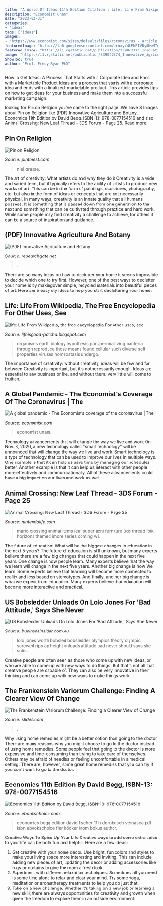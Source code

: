 ```yaml
---
title: "A World Of Ideas 11th Edition Citation : Life: Life From Wikipedia, The Free Encyclopedia For Other Uses, See"
description: "Economist unam"
date: "2023-03-31"
categories:
- "ideas"
tags: ["ideas"]
images:
- "https://www.economist.com/sites/default/files/coronavirus_-_article-hub_promo.png"
featuredImage: "https://lh6.googleusercontent.com/proxy/4LFhPIVDyDKwMTmjmjHNQtwBreZ2R-8IRBo_aF2ecAAaO5GhkmruS3Kltl95lZJJzBGB1rdynY8Wr8YGAKB3PragAotG_GvGlSoL5yPmV1oqD9-9Qq1IUQ_MjC52jNFtCcvkIlde8u812PQZVass0rK0uZE=s0-d"
featured_image: "https://i1.rgstatic.net/publication/339042374_Innovative_Agriculture_and_Botany/links/5e3d1e1ba6fdccd9658e1ee6/largepreview.png"
image: "https://i1.rgstatic.net/publication/339042374_Innovative_Agriculture_and_Botany/links/5e3d1e1ba6fdccd9658e1ee6/largepreview.png"
ShowToc: true
author: "Prof. Fredy Ryan PhD"
---
```



How to Get Ideas: A Process That Starts with a Corporate Idea and Ends with a Marketable Product
Ideas are a process that starts with a corporate idea and ends with a finalized, marketable product. This article provides tips on how to get ideas for your business and make them into a successful marketing campaign.

	

		
looking for Pin on Religion you've came to the right page. We have 8 Images about Pin on Religion like (PDF) Innovative Agriculture and Botany, Economics 11th Edition by David Begg, ISBN-13: 978-0077154516 and also Animal Crossing: New Leaf Thread - 3DS Forum - Page 25. Read more:
		
    
## Pin On Religion

<img loading=lazy src="https://i.pinimg.com/originals/30/f0/1c/30f01c85369124a32f23897156abbf22.jpg" onerror="this.onerror=null;this.src='https://tse3.mm.bing.net/th?id=OIP.OaNcY85H_E4rHTtJ0Cu_nAHaHm&amp;pid=15.1';" alt="Pin on Religion">

_Source: pinterest.com_

>niel grasse. 

	

The art of creativity: What artists do and why they do it
Creativity is a wide and varied term, but it typically refers to the ability of artists to produce new works of art. This can be in the form of paintings, sculptures, photography, etc. but also in the form of ideas or concepts that are not necessarily physical. In many ways, creativity is an innate quality that all humans possess. It is something that is passed down from one generation to the next and something that can be cultivated through practice and hard work. While some people may find creativity a challenge to achieve, for others it can be a source of inspiration and guidance.

    
## (PDF) Innovative Agriculture And Botany

<img loading=lazy src="https://i1.rgstatic.net/publication/339042374_Innovative_Agriculture_and_Botany/links/5e3d1e1ba6fdccd9658e1ee6/largepreview.png" onerror="this.onerror=null;this.src='https://tse2.mm.bing.net/th?id=OIP.GIs9wImY16BK9uF25D0ViwHaEo&amp;pid=15.1';" alt="(PDF) Innovative Agriculture and Botany">

_Source: researchgate.net_

>. 

	

There are so many ideas on how to declutter your home it seems impossible to decide which one to try first. However, one of the best ways to declutter your home is by makingover simple, recycled materials into beautiful pieces of art. Here are 5 easy diy ideas to help you start decluttering your home: 

    
## Life: Life From Wikipedia, The Free Encyclopedia For Other Uses, See

<img loading=lazy src="https://lh6.googleusercontent.com/proxy/4LFhPIVDyDKwMTmjmjHNQtwBreZ2R-8IRBo_aF2ecAAaO5GhkmruS3Kltl95lZJJzBGB1rdynY8Wr8YGAKB3PragAotG_GvGlSoL5yPmV1oqD9-9Qq1IUQ_MjC52jNFtCcvkIlde8u812PQZVass0rK0uZE=s0-d" onerror="this.onerror=null;this.src='https://tse2.mm.bing.net/th?id=OIP.y9DLWkSEwhaHt0_mZAocngAAAA&amp;pid=15.1';" alt="life: Life From Wikipedia, the free encyclopedia For other uses, see">

_Source: lifeisgood-patcha.blogspot.com_

>organisms earth biology hypothesis panspermia living bacteria through reproduce those means found cellular such diverse self properties viruses homeostasis undergo. 

	

The importance of creativity: without creativity, ideas will be few and far between
Creativity is important, but it's notnecessarily enough. Ideas are essential to any business or life, and without them, very little will come to fruition.

    
## A Global Pandemic - The Economist’s Coverage Of The Coronavirus | The

<img loading=lazy src="https://www.economist.com/sites/default/files/coronavirus_-_article-hub_promo.png" onerror="this.onerror=null;this.src='https://tse3.mm.bing.net/th?id=OIP.Llzb6uHqojKCvOzxEGzuxQHaEK&amp;pid=15.1';" alt="A global pandemic - The Economist’s coverage of the coronavirus | The">

_Source: economist.com_

>economist unam. 

	

Technology advancements that will change the way we live and work
On Nov. 8, 2020, a new technology called "smart technology" will be announced that will change the way we live and work. Smart technology is a type of technology that can be used to improve our lives in multiple ways. One example is that it can help us save time by managing our schedules better. Another example is that it can help us interact with other people more effectively and communicationally. All of these advancements could have a big impact on our lives and work as well.

    
## Animal Crossing: New Leaf Thread - 3DS Forum - Page 25

<img loading=lazy src="http://images.wikia.com/animalcrossing/images/3/3f/Mario_Room.jpg" onerror="this.onerror=null;this.src='https://tse3.mm.bing.net/th?id=OIP.DW42mT8Q58807OKelPxIVAHaEX&amp;pid=15.1';" alt="Animal Crossing: New Leaf Thread - 3DS Forum - Page 25">

_Source: nintendolife.com_

>mario crossing animal items leaf super acnl furniture 3ds thread folk horizons themed imore series coming wii. 

	

The future of education: What will be the biggest changes in education in the next 5 years?
The future of education is still unknown, but many experts believe there are a few big changes that could happen in the next five years. 
One change is how people learn. Many experts believe that the way we learn will change in the next five years. 
Another big change is how We learn. Some experts believe that learning will become more connected to reality and less based on stereotypes. 
And finally, another big change is what we expect from education. Many experts believe that education will become more interactive and practical.

    
## US Bobsledder Unloads On Lolo Jones For &#039;Bad Attitude,&#039; Says She Never

<img loading=lazy src="https://static.businessinsider.com/image/52e13619eab8eaf2575bb2c3/image.jpg" onerror="this.onerror=null;this.src='https://tse2.mm.bing.net/th?id=OIP.-OoCaYQw-TSvugI9-W6DsgHaFj&amp;pid=15.1';" alt="US Bobsledder Unloads On Lolo Jones For &#039;Bad Attitude,&#039; Says She Never">

_Source: businessinsider.com.au_

>lolo jones worth bobsled bobsledder olympics theory olympic screwed rips ap height unloads attitude bad never should says she suits. 

	

Creative people are often seen as those who come up with new ideas, or who are able to come up with new ways to do things. But that's not all that creative people are capable of. They can also be very innovative in their thinking and can come up with new ways to make things work.

    
## The Frankenstein Variorum Challenge: Finding A Clearer View Of Change

<img loading=lazy src="https://media.slid.es/thumbnails/c218eab38bcc44d9eccc2ebd32b8e940/thumb.jpg?1562888224" onerror="this.onerror=null;this.src='https://tse2.mm.bing.net/th?id=OIP.Ry2ZM-DD45nVCzIkV1k9ewHaHa&amp;pid=15.1';" alt="The Frankenstein Variorum Challenge: Finding a Clearer View of Change">

_Source: slides.com_

>. 

	

Why using home remedies might be a better option than going to the doctor
There are many reasons why you might choose to go to the doctor instead of using home remedies. Some people feel that going to the doctor is more expensive and time-consuming than trying to take care of themselves. Others may be afraid of needles or feeling uncomfortable in a medical setting. There are, however, some great home remedies that you can try if you don't want to go to the doctor.

    
## Economics 11th Edition By David Begg, ISBN-13: 978-0077154516

<img loading=lazy src="https://ebookschoice.com/wp-content/uploads/2019/06/Economics-11th-Edition-by-David-Begg.jpg" onerror="this.onerror=null;this.src='https://tse2.mm.bing.net/th?id=OIP._aOW1zTqLs51AuX70hFIngAAAA&amp;pid=15.1';" alt="Economics 11th Edition by David Begg, ISBN-13: 978-0077154516">

_Source: ebookschoice.com_

>economics begg edition david fischer 11th dornbusch vernasca pdf isbn ebookschoice fler böcker inom bokus author. 

	

Creative Ways To Spice Up Your Life
Creative ways to add some extra spice to your life can be both fun and helpful. Here are a few ideas: 
1. Get creative with your home décor. Use bright, fun colors and styles to make your living space more interesting and inviting. This can include adding new pieces of art, updating the decor or adding accessories like rugs or curtains to give the room a fresh look. 
2. Experiment with different relaxation techniques. Sometimes all you need is some time alone to relax and clear your mind. Try some yoga, meditation or aromatherapy treatments to help you do just that. 
3. Take on a new challenge. Whether it’s taking on a new job or learning a new skill, there are always opportunities for creativity and growth when given the freedom to explore them in an outside environment. 

